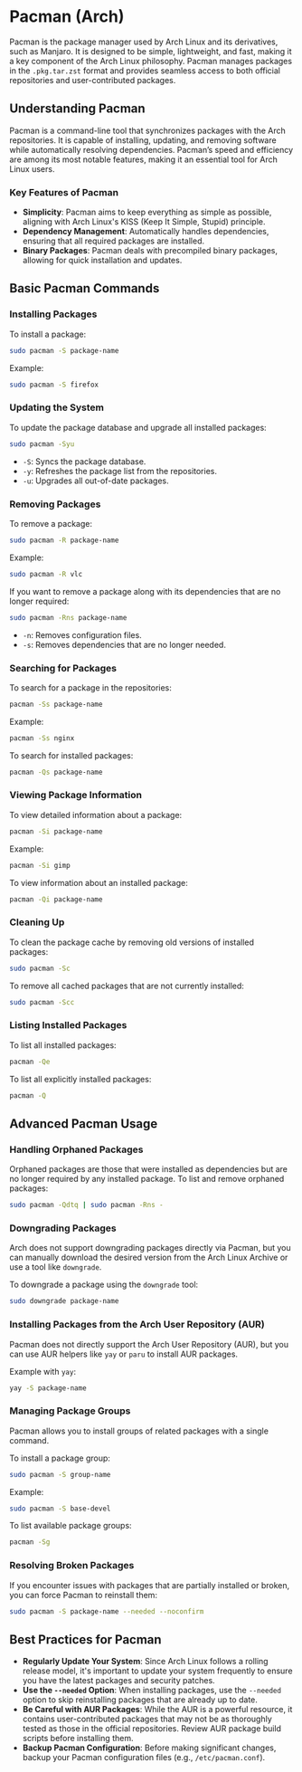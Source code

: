 # Pacman (Arch)

Pacman is the package manager used by Arch Linux and its derivatives, such as Manjaro. It is designed to be simple, lightweight, and fast, making it a key component of the Arch Linux philosophy. Pacman manages packages in the `.pkg.tar.zst` format and provides seamless access to both official repositories and user-contributed packages.

## Understanding Pacman

Pacman is a command-line tool that synchronizes packages with the Arch repositories. It is capable of installing, updating, and removing software while automatically resolving dependencies. Pacman’s speed and efficiency are among its most notable features, making it an essential tool for Arch Linux users.

### Key Features of Pacman

- **Simplicity**: Pacman aims to keep everything as simple as possible, aligning with Arch Linux's KISS (Keep It Simple, Stupid) principle.
- **Dependency Management**: Automatically handles dependencies, ensuring that all required packages are installed.
- **Binary Packages**: Pacman deals with precompiled binary packages, allowing for quick installation and updates.
## Basic Pacman Commands

### Installing Packages

To install a package:

```bash
sudo pacman -S package-name
```

Example:

```bash
sudo pacman -S firefox
```

### Updating the System

To update the package database and upgrade all installed packages:

```bash
sudo pacman -Syu
```

- `-S`: Syncs the package database.
- `-y`: Refreshes the package list from the repositories.
- `-u`: Upgrades all out-of-date packages.

### Removing Packages

To remove a package:

```bash
sudo pacman -R package-name
```

Example:

```bash
sudo pacman -R vlc
```

If you want to remove a package along with its dependencies that are no longer required:

```bash
sudo pacman -Rns package-name
```

- `-n`: Removes configuration files.
- `-s`: Removes dependencies that are no longer needed.

### Searching for Packages

To search for a package in the repositories:

```bash
pacman -Ss package-name
```

Example:

```bash
pacman -Ss nginx
```

To search for installed packages:

```bash
pacman -Qs package-name
```

### Viewing Package Information

To view detailed information about a package:

```bash
pacman -Si package-name
```

Example:

```bash
pacman -Si gimp
```

To view information about an installed package:

```bash
pacman -Qi package-name
```

### Cleaning Up

To clean the package cache by removing old versions of installed packages:

```bash
sudo pacman -Sc
```

To remove all cached packages that are not currently installed:

```bash
sudo pacman -Scc
```

### Listing Installed Packages

To list all installed packages:

```bash
pacman -Qe
```

To list all explicitly installed packages:

```bash
pacman -Q
```

## Advanced Pacman Usage

### Handling Orphaned Packages

Orphaned packages are those that were installed as dependencies but are no longer required by any installed package. To list and remove orphaned packages:

```bash
sudo pacman -Qdtq | sudo pacman -Rns -
```

### Downgrading Packages

Arch does not support downgrading packages directly via Pacman, but you can manually download the desired version from the Arch Linux Archive or use a tool like `downgrade`.

To downgrade a package using the `downgrade` tool:

```bash
sudo downgrade package-name
```

### Installing Packages from the Arch User Repository (AUR)

Pacman does not directly support the Arch User Repository (AUR), but you can use AUR helpers like `yay` or `paru` to install AUR packages.

Example with `yay`:

```bash
yay -S package-name
```

### Managing Package Groups

Pacman allows you to install groups of related packages with a single command.

To install a package group:

```bash
sudo pacman -S group-name
```

Example:

```bash
sudo pacman -S base-devel
```

To list available package groups:

```bash
pacman -Sg
```

### Resolving Broken Packages

If you encounter issues with packages that are partially installed or broken, you can force Pacman to reinstall them:

```bash
sudo pacman -S package-name --needed --noconfirm
```

## Best Practices for Pacman

- **Regularly Update Your System**: Since Arch Linux follows a rolling release model, it's important to update your system frequently to ensure you have the latest packages and security patches.
- **Use the `--needed` Option**: When installing packages, use the `--needed` option to skip reinstalling packages that are already up to date.
- **Be Careful with AUR Packages**: While the AUR is a powerful resource, it contains user-contributed packages that may not be as thoroughly tested as those in the official repositories. Review AUR package build scripts before installing them.
- **Backup Pacman Configuration**: Before making significant changes, backup your Pacman configuration files (e.g., `/etc/pacman.conf`).

